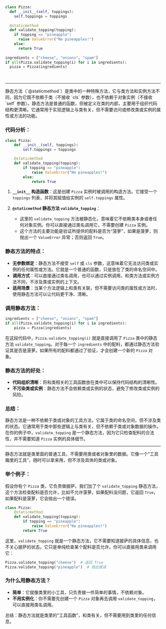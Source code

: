 ```python
class Pizza:
  def __init__(self, toppings):
    self.toppings = toppings
 
  @staticmethod
  def validate_topping(topping):
    if topping == "pineapple":
      raise ValueError("No pineapples!")
    else:
      return True
 
ingredients = ["cheese", "onions", "spam"]
if all(Pizza.validate_topping(i) for i in ingredients):
  pizza = Pizza(ingredients)
```
<br>
<hr>
静态方法（`@staticmethod`）是类中的一种特殊方法，它与类方法和实例方法不同，因为它既不依赖于类（不接收 `cls` 参数），也不依赖于对象实例（不接收 `self` 参数）。静态方法是普通的函数，但被定义在类的内部，主要用于组织代码结构更清晰。它通常用于实现逻辑上与类有关，但不需要访问或修改类或实例的属性或方法的功能。

### 代码分析：

```python
class Pizza:
    def __init__(self, toppings):
        self.toppings = toppings

    @staticmethod
    def validate_topping(topping):
        if topping == "pineapple":
            raise ValueError("No pineapples!")
        else:
            return True
```

1. **`__init__` 构造函数**：这是创建 `Pizza` 实例时被调用的构造方法。它接受一个 `toppings` 列表，并将其赋值给实例的 `self.toppings` 属性。

2. **`@staticmethod` 静态方法 `validate_topping`**：
   - 这里的 `validate_topping` 方法被静态化，意味着它不依赖类本身或者任何对象实例。你可以直接通过类名调用它，不需要创建 `Pizza` 实例。
   - 这个方法的主要功能是验证所提供的配料是否为“菠萝”，如果是菠萝，则抛出一个 `ValueError` 异常；否则返回 `True`。

### 静态方法的特点：
- **无参数绑定**：静态方法不接受 `self` 或 `cls` 参数，这意味着它无法访问类或实例的任何属性或方法。它就是一个普通的函数，只是放在了类的命名空间中。
- **调用方式**：可以直接通过类名调用，也可以通过实例调用，和类方法或实例方法不同，不涉及类或实例的上下文。
- **适用场景**：当某个方法逻辑上和类有关联，但不需要访问类的属性或方法时，使用静态方法可以让代码更干净、清晰。

### 调用静态方法：
```python
ingredients = ["cheese", "onions", "spam"]
if all(Pizza.validate_topping(i) for i in ingredients):
    pizza = Pizza(ingredients)
```
在这段代码中，`Pizza.validate_topping(i)` 就是直接调用了 `Pizza` 类中的静态方法 `validate_topping`。对于每一个 `ingredients` 中的配料，都通过静态方法验证其是否是菠萝。如果所有的配料都通过了验证，才会创建一个新的 `Pizza` 对象。

### 静态方法的好处：
- **代码组织清晰**：将和类相关的工具函数放在类中可以保持代码结构的清晰性。
- **不污染类或实例**：静态方法不会依赖类或实例的状态，避免了修改类或实例的风险。

### 总结：
静态方法是一种不依赖于类或对象的工具方法，它属于类的命名空间，但不涉及类的状态。它通常用于类中那些逻辑上与类有关，但不依赖于类或对象数据的操作。在你的例子中，`validate_topping` 是一个静态方法，因为它只检查配料的合法性，并不需要知道 `Pizza` 实例的具体细节。
<br>
<hr>
静态方法就是类里面的普通工具，不需要用类或者对象里的数据。它像一个“工具箱里的工具”，随时可以拿来用，但不涉及具体的类或对象。

### 举个例子：

假设你有个 `Pizza` 类，它负责做披萨。我们加了个 `validate_topping` 静态方法，这个方法检查配料是否允许，比如不允许菠萝。如果配料没问题，它返回 `True`，如果配料是菠萝，它会抛出一个错误。

```python
class Pizza:
    @staticmethod
    def validate_topping(topping):
        if topping == "pineapple":
            raise ValueError("No pineapples!")
        return True
```

这里，`validate_topping` 就是一个静态方法，它不需要知道披萨的具体信息，也不关心披萨的状态。它只是单纯检查某个配料是否允许。你可以直接用类来调用它：

```python
Pizza.validate_topping("cheese")  # 返回 True
Pizza.validate_topping("pineapple")  # 抛出错误
```

### 为什么用静态方法？
- **简单**：它就像类里的小工具，只负责做一件简单的事情，不依赖对象。
- **不用实例化**：你不需要先创建一个 `Pizza` 对象再去调用 `validate_topping`，可以直接用类名调用。

总结：静态方法就是类里的“工具函数”，和类有关，但不需要用到类里的任何信息。
<!--stackedit_data:
eyJoaXN0b3J5IjpbMTY2OTA5NjE2OV19
-->